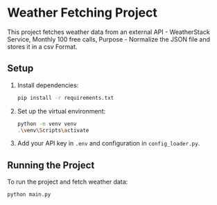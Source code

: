 # Weather Fetching Project

This project fetches weather data from an external API - WeatherStack Service, 
Monthly 100 free calls,
Purpose - Normalize the JSON file and stores it in a csv Format.

## Setup

   1. Install dependencies:
      ```bash
      pip install -r requirements.txt
      ```

   2. Set up the virtual environment:
      ```bash
      python -m venv venv 
      .\venv\Scripts\activate    
      ```

3. Add your API key in `.env` and configuration in `config_loader.py`.

## Running the Project

   To run the project and fetch weather data:
   ```bash
   python main.py
   ```